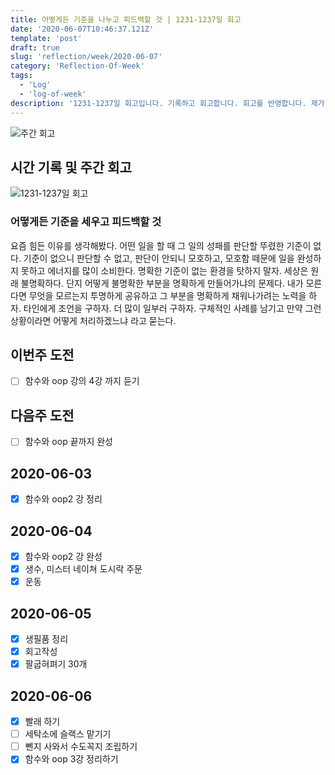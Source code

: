 ```yaml
---
title: 어떻게든 기준을 나누고 피드백할 것 | 1231-1237일 회고
date: '2020-06-07T10:46:37.121Z'
template: 'post'
draft: true
slug: 'reflection/week/2020-06-07'
category: 'Reflection-Of-Week'
tags:
  - 'Log'
  - 'log-of-week'
description: '1231-1237일 회고입니다. 기록하고 회고합니다. 회고를 반영합니다. 제가 자라는 방식입니다.'
---
```

![주간 회고](https://imgur.com/PwMHNaY.png)


## 시간 기록 및 주간 회고 

![1231-1237일 회고](https://user-images.githubusercontent.com/35516239/84595706-51dc3400-ae94-11ea-874a-af4074136684.png)

### 어떻게든 기준을 세우고 피드백할 것 
요즘 힘든 이유를 생각해봤다. 어떤 일을 할 때 그 일의 성패를 판단할 뚜렸한 기준이 없다. 기준이 없으니 판단할 수 없고, 판단이 안되니 모호하고, 모호함 떼문에 일을 완성하지 못하고 에너지를 많이 소비한다. 명확한 기준이 없는 환경을 탓하지 말자. 세상은 원래 불명확하다. 단지 어떻게 불명확한 부분을 명확하게 만들어가냐의 문제다. 내가 모른다면 무엇을 모르는지 투명하게 공유하고 그 부분을 명확하게 채워나가려는 노력을 하자. 타인에게 조언을 구하자. 더 많이 일부러 구하자. 구체적인 사례를 남기고 만약 그런 상황이라면 어떻게 처리하겠느냐 라고 묻는다.

## 이번주 도전
- [ ] 함수와 oop 강의 4강 까지 듣기 

## 다음주 도전
- [ ] 함수와 oop 끝까지 완성 

## 2020-06-03
- [x] 함수와 oop2 강 정리 

## 2020-06-04
- [x] 함수와 oop2 강 완성
- [x] 생수, 미스터 네이쳐 도시락 주문
- [x] 운동

## 2020-06-05 
- [x] 생필품 정리 
- [x] 회고작성
- [x] 팔굽혀펴기 30개

## 2020-06-06
- [x] 빨래 하기 
- [ ] 세탁소에 슬랙스 맡기기 
- [ ] 뻰지 사와서 수도꼭지 조립하기 
- [x] 함수와 oop 3강 정리하기 
